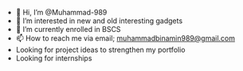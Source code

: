 - 👋 Hi, I’m @Muhammad-989
- 👀 I’m interested in new and old interesting gadgets
- 🌱 I’m currently enrolled in BSCS
- 📫 How to reach me via email; muhammadbinamin989@gmail.com
- Looking for project ideas to strengthen my portfolio
- Looking for internships

<!---
Muhammad-989/Muhammad-989 is a ✨ special ✨ repository because its `README.md` (this file) appears on your GitHub profile.
You can click the Preview link to take a look at your changes.
--->
